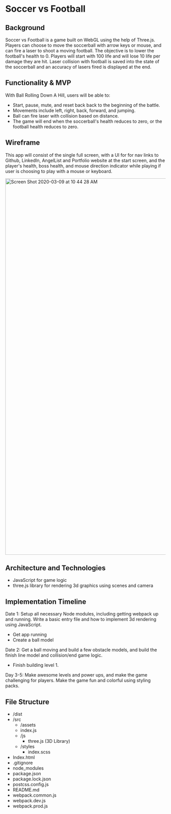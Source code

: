# Soccer vs Football

## Background

Soccer vs Football is a game built on WebGL using the help of Three.js. Players can choose to move the soccerball with arrow keys or mouse, and can fire a laser to shoot a moving football. The objective is to lower the football's health to 0. Players will start with 100 life and will lose 10 life per damage they are hit. Laser collision with football is saved into the state of the soccerball and an accuracy of lasers fired is displayed at the end.

## Functionality & MVP

With Ball Rolling Down A Hill, users will be able to:

* Start, pause, mute, and reset back back to the beginning of the battle.
* Movements include left, right, back, forward, and jumping.
* Ball can fire laser with collision based on distance.
* The game will end when the soccerball's health reduces to zero, or the football health reduces to zero.

## Wireframe

This app will consist of the single full screen, with a UI for for nav links to Github, LinkedIn, AngelList and Portfolio website at the start screen, and the player's health, boss health, and mouse direction indicator while playing if user is choosing to play with a mouse or keyboard.

<img width="1183" alt="Screen Shot 2020-03-09 at 10 44 28 AM" src="https://user-images.githubusercontent.com/43156715/76225501-f8100200-61f2-11ea-8047-c47153edfe3a.png">

## Architecture and Technologies

* JavaScript for game logic
* three.js library for rendering 3d graphics using scenes and camera

## Implementation Timeline

Date 1: Setup all necessary Node modules, including getting webpack up and running. Write a basic entry file and how to implement 3d rendering using JavaScript.

* Get app running
* Create a ball model

Date 2: Get a ball moving and build a few obstacle models, and build the finish line model and collision/end game logic.

* Finish building level 1.

Day 3-5: Make awesome levels and power ups, and make the game challenging for players. Make the game fun and colorful using styling packs.

## File Structure

* /dist
* /src
  * /assets
  * index.js
  * /js
    * three.js (3D Library)
  * /styles
    * index.scss
* Index.html
* .gitignore
* node_modules
* package.json
* package.lock.json
* postcss.config.js
* README.md
* webpack.common.js
* webpack.dev.js
* webpack.prod.js
